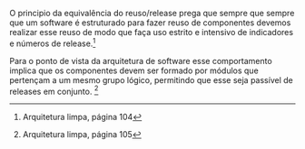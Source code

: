 O principio da equivalência do reuso/release prega que sempre que sempre que um software é estruturado para fazer reuso de componentes devemos realizar esse reuso de modo que faça uso estrito e intensivo de indicadores e números de release.[^1]  

Para o ponto de vista da arquitetura de software esse comportamento implica que os componentes devem ser formado por módulos que pertençam a um mesmo grupo lógico, permitindo que esse seja passível de releases em conjunto. [^2]  

[^1]: Arquitetura limpa, página 104  
[^2]: Arquitetura limpa, página 105